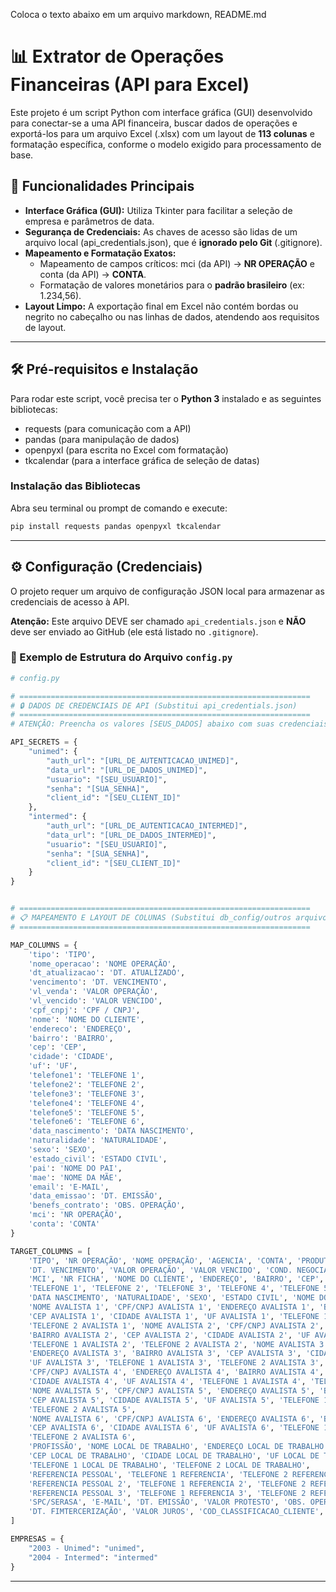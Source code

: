 Coloca o texto abaixo em um arquivo markdown, README.md

# 📊 Extrator de Operações Financeiras (API para Excel)

Este projeto é um script Python com interface gráfica (GUI) desenvolvido para conectar-se a uma API financeira, buscar dados de operações e exportá-los para um arquivo Excel (.xlsx) com um layout de **113 colunas** e formatação específica, conforme o modelo exigido para processamento de base.

## 🌟 Funcionalidades Principais

* **Interface Gráfica (GUI):** Utiliza Tkinter para facilitar a seleção de empresa e parâmetros de data.
* **Segurança de Credenciais:** As chaves de acesso são lidas de um arquivo local (api_credentials.json), que é **ignorado pelo Git** (.gitignore).
* **Mapeamento e Formatação Exatos:**
    * Mapeamento de campos críticos: mci (da API) $\rightarrow$ **NR OPERAÇÃO** e conta (da API) $\rightarrow$ **CONTA**.
    * Formatação de valores monetários para o **padrão brasileiro** (ex: 1.234,56).
* **Layout Limpo:** A exportação final em Excel não contém bordas ou negrito no cabeçalho ou nas linhas de dados, atendendo aos requisitos de layout.

---

## 🛠️ Pré-requisitos e Instalação

Para rodar este script, você precisa ter o **Python 3** instalado e as seguintes bibliotecas:

* requests (para comunicação com a API)
* pandas (para manipulação de dados)
* openpyxl (para escrita no Excel com formatação)
* tkcalendar (para a interface gráfica de seleção de datas)

### Instalação das Bibliotecas

Abra seu terminal ou prompt de comando e execute:

```bash
pip install requests pandas openpyxl tkcalendar
```

---

## ⚙️ Configuração (Credenciais)

O projeto requer um arquivo de configuração JSON local para armazenar as credenciais de acesso à API.

**Atenção:** Este arquivo DEVE ser chamado `api_credentials.json` e **NÃO** deve ser enviado ao GitHub (ele está listado no `.gitignore`).

### 🧩 Exemplo de Estrutura do Arquivo `config.py`

```python
# config.py

# =================================================================
# 🔒 DADOS DE CREDENCIAIS DE API (Substitui api_credentials.json)
# =================================================================
# ATENÇÃO: Preencha os valores [SEUS_DADOS] abaixo com suas credenciais reais

API_SECRETS = {
    "unimed": {
        "auth_url": "[URL_DE_AUTENTICACAO_UNIMED]",
        "data_url": "[URL_DE_DADOS_UNIMED]",
        "usuario": "[SEU_USUARIO]",
        "senha": "[SUA_SENHA]",
        "client_id": "[SEU_CLIENT_ID]"
    },
    "intermed": {
        "auth_url": "[URL_DE_AUTENTICACAO_INTERMED]",
        "data_url": "[URL_DE_DADOS_INTERMED]",
        "usuario": "[SEU_USUARIO]",
        "senha": "[SUA_SENHA]",
        "client_id": "[SEU_CLIENT_ID]"
    }
}


# =================================================================
# 📋 MAPEAMENTO E LAYOUT DE COLUNAS (Substitui db_config/outros arquivos de config)
# =================================================================

MAP_COLUMNS = {
    'tipo': 'TIPO', 
    'nome_operacao': 'NOME OPERAÇÃO', 
    'dt_atualizacao': 'DT. ATUALIZADO', 
    'vencimento': 'DT. VENCIMENTO', 
    'vl_venda': 'VALOR OPERAÇÃO', 
    'vl_vencido': 'VALOR VENCIDO', 
    'cpf_cnpj': 'CPF / CNPJ', 
    'nome': 'NOME DO CLIENTE', 
    'endereco': 'ENDEREÇO', 
    'bairro': 'BAIRRO', 
    'cep': 'CEP', 
    'cidade': 'CIDADE', 
    'uf': 'UF', 
    'telefone1': 'TELEFONE 1', 
    'telefone2': 'TELEFONE 2', 
    'telefone3': 'TELEFONE 3', 
    'telefone4': 'TELEFONE 4', 
    'telefone5': 'TELEFONE 5', 
    'telefone6': 'TELEFONE 6', 
    'data_nascimento': 'DATA NASCIMENTO', 
    'naturalidade': 'NATURALIDADE', 
    'sexo': 'SEXO', 
    'estado_civil': 'ESTADO CIVIL', 
    'pai': 'NOME DO PAI', 
    'mae': 'NOME DA MÃE',
    'email': 'E-MAIL', 
    'data_emissao': 'DT. EMISSÃO', 
    'benefs_contrato': 'OBS. OPERAÇÃO',
    'mci': 'NR OPERAÇÃO', 
    'conta': 'CONTA'      
}

TARGET_COLUMNS = [
    'TIPO', 'NR OPERAÇÃO', 'NOME OPERAÇÃO', 'AGENCIA', 'CONTA', 'PRODUTO', 'DT. ATUALIZADO', 
    'DT. VENCIMENTO', 'VALOR OPERAÇÃO', 'VALOR VENCIDO', 'COND. NEGOCIAIS', 'CPF / CNPJ', 
    'MCI', 'NR FICHA', 'NOME DO CLIENTE', 'ENDEREÇO', 'BAIRRO', 'CEP', 'CIDADE', 'UF', 
    'TELEFONE 1', 'TELEFONE 2', 'TELEFONE 3', 'TELEFONE 4', 'TELEFONE 5', 'TELEFONE 6', 
    'DATA NASCIMENTO', 'NATURALIDADE', 'SEXO', 'ESTADO CIVIL', 'NOME DO PAI', 'NOME DA MÃE', 
    'NOME AVALISTA 1', 'CPF/CNPJ AVALISTA 1', 'ENDEREÇO AVALISTA 1', 'BAIRRO AVALISTA 1', 
    'CEP AVALISTA 1', 'CIDADE AVALISTA 1', 'UF AVALISTA 1', 'TELEFONE 1 AVALISTA 1', 
    'TELEFONE 2 AVALISTA 1', 'NOME AVALISTA 2', 'CPF/CNPJ AVALISTA 2', 'ENDEREÇO AVALISTA 2', 
    'BAIRRO AVALISTA 2', 'CEP AVALISTA 2', 'CIDADE AVALISTA 2', 'UF AVALISTA 2', 
    'TELEFONE 1 AVALISTA 2', 'TELEFONE 2 AVALISTA 2', 'NOME AVALISTA 3', 'CPF/CNPJ AVALISTA 3', 
    'ENDEREÇO AVALISTA 3', 'BAIRRO AVALISTA 3', 'CEP AVALISTA 3', 'CIDADE AVALISTA 3', 
    'UF AVALISTA 3', 'TELEFONE 1 AVALISTA 3', 'TELEFONE 2 AVALISTA 3', 'NOME AVALISTA 4', 
    'CPF/CNPJ AVALISTA 4', 'ENDEREÇO AVALISTA 4', 'BAIRRO AVALISTA 4', 'CEP AVALISTA 4', 
    'CIDADE AVALISTA 4', 'UF AVALISTA 4', 'TELEFONE 1 AVALISTA 4', 'TELEFONE 2 AVALISTA 4', 
    'NOME AVALISTA 5', 'CPF/CNPJ AVALISTA 5', 'ENDEREÇO AVALISTA 5', 'BAIRRO AVALISTA 5', 
    'CEP AVALISTA 5', 'CIDADE AVALISTA 5', 'UF AVALISTA 5', 'TELEFONE 1 AVALISTA 5', 
    'TELEFONE 2 AVALISTA 5', 
    'NOME AVALISTA 6', 'CPF/CNPJ AVALISTA 6', 'ENDEREÇO AVALISTA 6', 'BAIRRO AVALISTA 6', 
    'CEP AVALISTA 6', 'CIDADE AVALISTA 6', 'UF AVALISTA 6', 'TELEFONE 1 AVALISTA 6', 
    'TELEFONE 2 AVALISTA 6', 
    'PROFISSÃO', 'NOME LOCAL DE TRABALHO', 'ENDEREÇO LOCAL DE TRABALHO', 'BAIRRO LOCAL DE TRABALHO', 
    'CEP LOCAL DE TRABALHO', 'CIDADE LOCAL DE TRABALHO', 'UF LOCAL DE TRABALHO', 
    'TELEFONE 1 LOCAL DE TRABALHO', 'TELEFONE 2 LOCAL DE TRABALHO', 
    'REFERENCIA PESSOAL', 'TELEFONE 1 REFERENCIA', 'TELEFONE 2 REFERENCIA', 
    'REFERENCIA PESSOAL 2', 'TELEFONE 1 REFERENCIA 2', 'TELEFONE 2 REFERENCIA 2', 
    'REFERENCIA PESSOAL 3', 'TELEFONE 1 REFERENCIA 3', 'TELEFONE 2 REFERENCIA 3', 
    'SPC/SERASA', 'E-MAIL', 'DT. EMISSÃO', 'VALOR PROTESTO', 'OBS. OPERAÇÃO', 
    'DT. FIMTERCERIZAÇÃO', 'VALOR JUROS', 'COD_CLASSIFICACAO_CLIENTE', 'COD_CLASSIFICACAO_OPERACAO'
]

EMPRESAS = {
    "2003 - Unimed": "unimed",
    "2004 - Intermed": "intermed"
}
```

---


